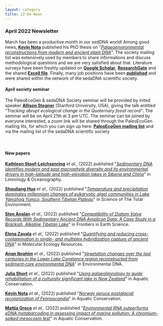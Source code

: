 ```yaml
---
layout: category
title: 22-04-News
---
```


<div class="section">
<h3 class="section-title underline">April 2022 Newsletter</h3>
</div>

<div class="intro">

<p> March has been a productive month in our sedDNA world! Among  good news, <a href="https://www.researchgate.net/profile/Kevin-Nota" target="_blank"><b>Kevin Nota</b></a> published his PhD thesis on "<a href="https://www.diva-portal.org/smash/get/diva2:1638626/FULLTEXT01.pdf" target="_blank"><u><i>Palaeoenvironmental reconstructions from modern and ancient plant DNA</i></u></a>". The society mailing list was extensively used by members to share informations and discuss methodological questions and we are very satisfied about that. Literature surveys have been freshly updated on <a href="https://scholar.google.fr/citations?user=90ytJ14AAAAJ&hl=fr" target="_blank"><b>Google Scholar</b></a>, <a href="https://www.researchgate.net/project/Comprehensive-literature-about-ancient-DNA-studies-from-sedimentary-archives-by-the-sedaDNA-scientific-society" target="_blank"><b>ResearchGate</b></a> and the shared  <a href="https://docs.google.com/spreadsheets/d/1fZKL1Vb0xhpDSuqNx_JnYAk0KXEtF0PS/edit#gid=1460788996" target="_blank"><b>Excell file</b></a>. Finally, many job positions have been <a href="https://sedadna.github.io/category/positions.html" target="_blank"><b>published</b></a> and were shared within the network of the sedaDNA scientific society. 
   
  <br>
<div class="intro">
<h4 class="section-title underline">April society seminar</h4><p>The PaleoEcoGen & sedaDNA Society seminar will be provided by inited speaker <a href="https://allisonstegner.com/" target="_blank"><b>Allison Stegner</b></a> (Stanford University, USA), giving the talk entitled <i> "Tracking abrupt ecological change in the Quaternary fossil record"</i>. The seminar will be on April 21th at 3 pm UTC. The seminar can be joined by everyone interested, a zoom link will be shared through the PaleoEcoGen mailing lits, for which you can sign up here:  <a href="https://listserv.unibe.ch/mailman/listinfo/paleoecogen.pages" target="_blank"><b>PaleoEcoGen mailing list</b></a> and via the mailing list of the sedaDNA scientific society

<br>
<br>
<br>
<div class="intro">
<h4 class="section-title underline">New papers</h4>
<p><a href="https://www.awi.de/en/about-us/organisation/staff/single-view/kathleen-stoof-leichsenring.html" target="_blank"><b>Kathleen Stoof-Leichsenring</b></a> <i>et al.,</i> (2022) published "<a href="https://aslopubs.onlinelibrary.wiley.com/doi/full/10.1002/lno.12061" target="_blank"><u><i>Sedimentary DNA identifies modern and past macrophyte diversity and its environmental drivers in high-latitude and high-elevation lakes in Siberia and China</i></u></a>" in Limnology & Oceanography.</p> 
  
<p><a href="https://www.sciencedirect.com/science/article/abs/pii/S0048969722017296" target="_blank"><b>Shouliang Huo</b></a> <i>et al.,</i> (2022) published "<a href="https://www.sciencedirect.com/science/article/abs/pii/S0048969722017296" target="_blank"><u><i>Temperature and precipitation dominates millennium changes of eukaryotic algal communities in Lake Yamzhog Yumco, Southern Tibetan Plateau</i></u></a>" in Science of The Total Environment.</p> 
  
<p><a href="https://scholar.google.com/citations?user=2UwHt14AAAAJ&hl=en" target="_blank"><b>Sten Anslan</b></a> <i>et al.,</i> (2022) published "<a href="https://www.frontiersin.org/articles/10.3389/feart.2022.824656/full" target="_blank"><u><i>Compatibility of Diatom Valve Records With Sedimentary Ancient DNA Amplicon Data: A Case Study in a Brackish, Alkaline Tibetan Lake</i></u></a>" in Frontiers in Earth Science.</p> 
  
<p><a href="https://www.researchgate.net/profile/Elena-Zavala-2" target="_blank"><b>Elena Zavala</b></a> <i>et al.,</i> (2022) published "<a href="https://onlinelibrary.wiley.com/doi/10.1111/1755-0998.13607" target="_blank"><u><i>Quantifying and reducing cross-contamination in single- and multiplex hybridization capture of ancient DNA</i></u></a>" in Molecular Ecology Resources.</p> 

<p><a href="https://www.evolutionsbiologie-uni-konstanz.com/anan-ibrahim.html" target="_blank"><b>Anan Ibrahim</b></a> <i>et al.,</i> (2022) published "<a href="https://onlinelibrary.wiley.com/doi/full/10.1002/edn3.292" target="_blank"><u><i>Vegetation changes over the last centuries in the Lower Lake Constance region reconstructed from sediment‐core environmental DNA</i></u></a>" in Environmental DNA.</p> 

<p><a href="https://researchers.adelaide.edu.au/profile/julia.short" target="_blank"><b>Julia Short</b></a> <i>et al.,</i> (2022) published "<a href="https://onlinelibrary.wiley.com/doi/full/10.1002/aqc.3808" target="_blank"><u><i>Using palaeolimnology to guide rehabilitation of a culturally significant lake in New Zealand</i></u></a>" in Aquatic Conservation.</p>   
  
<p><a href="https://www.researchgate.net/profile/Kevin-Nota" target="_blank"><b>Kevin Nota</b></a> <i>et al.,</i> (2022) published "<a href="https://www.nature.com/articles/s41467-022-28976-4" target="_blank"><u><i>Norway spruce postglacial recolonization of Fennoscandia</i></u></a>" in Aquatic Conservation.</p>   
  
<p><a href="https://www.researchgate.net/profile/Mattia-Greco-2" target="_blank"><b>Mattia Greco</b></a> <i>et al.,</i> (2022) published "<a href="https://www.sciencedirect.com/science/article/abs/pii/S0045653522007329" target="_blank"><u><i>Environmental RNA outperforms eDNA metabarcoding in assessing impact of marine pollution: A chromium-spiked mesocosm test</i></u></a>" in Aquatic Conservation.</p>   
</div>
